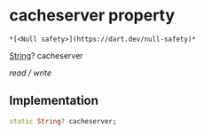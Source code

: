 


# cacheserver property




    *[<Null safety>](https://dart.dev/null-safety)*


[String](https://api.flutter.dev/flutter/dart-core/String-class.html)? cacheserver
  
_read / write_






## Implementation

```dart
static String? cacheserver;


```








